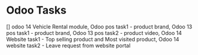 # Odoo Tasks
[] odoo 14 Vehicle Rental module, 
Odoo pos task1 - product brand,
Odoo 13 pos task1 - product brand,
Odoo 13 pos task2 - product video,
Odoo 14 Website task1 - Top selling product and Most visited product,
Odoo 14 website task2 - Leave request from website portal
